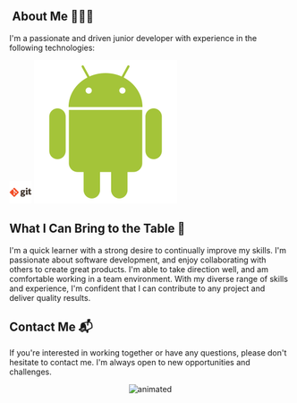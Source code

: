 <h2> About Me 🧑‍💻👋</h2>

I'm a passionate and driven junior developer with experience in the following technologies:

<div>
   <img src="https://github.com/devicons/devicon/blob/master/icons/git/git-original-wordmark.svg" title="Android" **alt="Android" width="40" height="40"/>
  <img src="https://github.com/devicons/devicon/blob/master/icons/android/android-original.svg" title = "" **alt="" width="" height=""/>
</div>

<h2>What I Can Bring to the Table 💪</h2>

I'm a quick learner with a strong desire to continually improve my skills. I'm passionate about software development, and enjoy collaborating with others to create great products. I'm able to take direction well, and am comfortable working in a team environment. With my diverse range of skills and experience, I'm confident that I can contribute to any project and deliver quality results.

<h2>Contact Me 📬</h2>

If you're interested in working together or have any questions, please don't hesitate to contact me. I'm always open to new opportunities and challenges.


<p align="center">
  <img src="https://i.makeagif.com/media/8-17-2015/ow6u2T.gif" alt="animated" />
</p>
